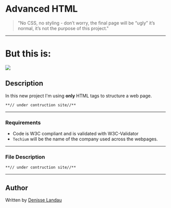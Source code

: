 # Advanced HTML

> "No CSS, no styling - don’t worry, the final page will be “ugly” it’s normal, it’s not the purpose of this project."
---
# But this is:

![](https://www.jungledisk.com/blog/content/images/blog/div-soup-vs-semantic-html.png)

## Description

In this new project I'm using **only** HTML tags to structure a web page.

    **// under contruction site//**
---

### Requirements

- Code is W3C compliant and is validated with W3C-Validator
- ``Techium`` will be the name of the company used across the webpages.
---

### File Description

    **// under contruction site//**

---

## Author

Written by [Denisse Landau](https://www.linkedin.com/in/denisselandau/ "Denisse Landau")
